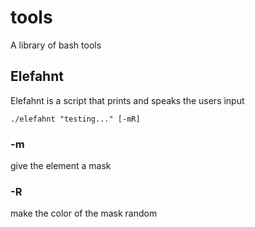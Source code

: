 # tools
  A library of bash tools
    
## Elefahnt
  Elefahnt is a script that prints and speaks the users input
  ```
  ./elefahnt "testing..." [-mR]
  ```
### -m
  give the element a mask
  
### -R
make the color of the mask random
 

